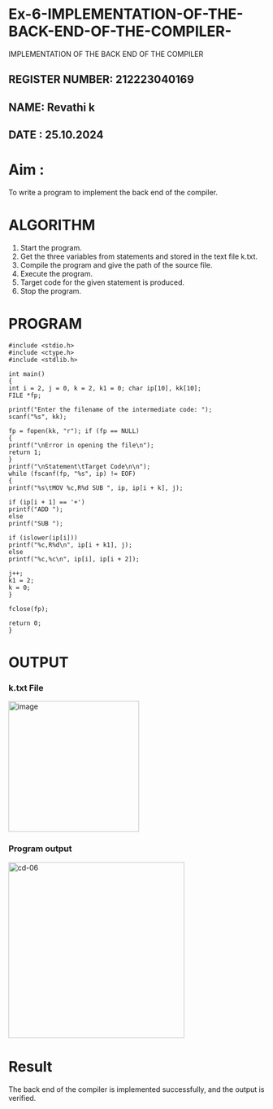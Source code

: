 # Ex-6-IMPLEMENTATION-OF-THE-BACK-END-OF-THE-COMPILER-
IMPLEMENTATION OF THE BACK END OF THE COMPILER 
## REGISTER NUMBER: 212223040169
## NAME: Revathi k
## DATE : 25.10.2024
# Aim :
To write a program to implement the back end of the compiler.
# ALGORITHM
1. Start the program.
2. Get the three variables from statements and stored in the text file k.txt.
3. Compile the program and give the path of the source file.
4. Execute the program.
5. Target code for the given statement is produced.
6. Stop the program.
# PROGRAM
```
#include <stdio.h>
#include <ctype.h> 
#include <stdlib.h>

int main()
{
int i = 2, j = 0, k = 2, k1 = 0; char ip[10], kk[10];
FILE *fp;

printf("Enter the filename of the intermediate code: ");
scanf("%s", kk);

fp = fopen(kk, "r"); if (fp == NULL)
{
printf("\nError in opening the file\n");
return 1;
}
printf("\nStatement\tTarget Code\n\n");
while (fscanf(fp, "%s", ip) != EOF)
{
printf("%s\tMOV %c,R%d SUB ", ip, ip[i + k], j);

if (ip[i + 1] == '+')
printf("ADD ");
else
printf("SUB ");

if (islower(ip[i]))
printf("%c,R%d\n", ip[i + k1], j);
else
printf("%c,%c\n", ip[i], ip[i + 2]);

j++;
k1 = 2;
k = 0;
}

fclose(fp);
 
return 0;
}
```
# OUTPUT
### k.txt File
<img width="257" alt="image" src="https://github.com/user-attachments/assets/541d0901-4d76-4afa-a9de-1d28c890e251">

### Program output
<img width="346" alt="cd-06" src="https://github.com/user-attachments/assets/94817bf4-3bd7-4a33-ae2f-7588f027ab0c">


# Result
The back end of the compiler is implemented successfully, and the output is verified.
